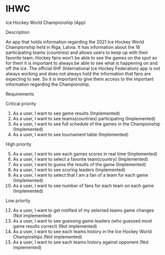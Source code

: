 # IHWC
Ice Hockey World Championship (App)

Description

  An app that holds information regarding the 2021 Ice Hockey World Championship held in Riga, Latvia. It has information about the 16 participating teams (countries) and allows users to keep up with their favorite team. Hockey fans won’t be able to see the games on the spot so for them it is important to always be able to see what is happening on and off the ice. The official IIHF (International Ice Hockey Federation) app is not always working and does not always hold the information that fans are expecting to see. So it is important to give them access to the important information regarding the Championship.

Requirements

Critical priority

1. As a user, I want to see game results (Implemented)
2. As a user, I want to see teams(countries) participating (Implemented)
3. As a user, I want to see full schedule of the games in the Championship (Implemented)
4. As a user, I want to see tournament table (Implemented)

High priority

5. As a user, I want to see each games scores in real time (Implemented)
6. As a user, I want to select a favorite team(country) (Implemented)
7. As a user, I want to guess the results of the game (Implemented)
8. As a user, I want to see scoring leaders (Implemented)
9.  As a user, I want to select that I am a fan of a team for each game (Implemented)
10. As a user, I want to see number of fans for each team on each game (Implemented)

Low priority

12. As a user, I want to get notified of my selected teams game changes (Not implemented)
13. As a user, I want to see guessing game leaders (who guessed most game results correct) (Not implemented)
14. As a user, I want to see each teams history in the Ice Hockey World Champinships (Not implemented)
15. As a user, I want to see each teams history against opponent (Not implemented)
